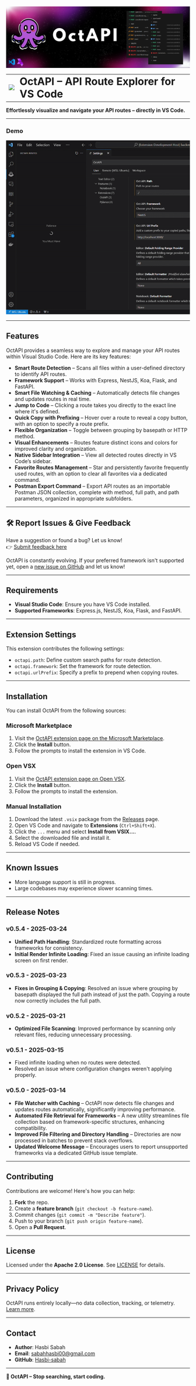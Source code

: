 ![OctAPI Banner](https://raw.githubusercontent.com/Hasbi-sabah/OctAPI/master/resources/banner.png)

<table style="border-collapse: collapse; vertical-align: middle;">
  <tr>
    <td style="border: none;"><img src="https://raw.githubusercontent.com/Hasbi-sabah/OctAPI/master/resources/octapi_logo.png" width="50"></td>
    <td style="border: none; vertical-align: middle;"><h1 style="margin: 0;">OctAPI – API Route Explorer for VS Code</h1></td>
  </tr>
</table>

**Effortlessly visualize and navigate your API routes – directly in VS Code.**

---

### Demo

![OctAPI Demo](https://raw.githubusercontent.com/Hasbi-sabah/OctAPI/master/resources/octapi_demo.gif)

---

## Features

OctAPI provides a seamless way to explore and manage your API routes within Visual Studio Code. Here are its key features:

- **Smart Route Detection** – Scans all files within a user-defined directory to identify API routes.
- **Framework Support** – Works with Express, NestJS, Koa, Flask, and FastAPI.
- **Smart File Watching & Caching** – Automatically detects file changes and updates routes in real time.
- **Jump to Code** – Clicking a route takes you directly to the exact line where it's defined.
- **Quick Copy with Prefixing** – Hover over a route to reveal a copy button, with an option to specify a route prefix.
- **Flexible Organization** – Toggle between grouping by basepath or HTTP method.
- **Visual Enhancements** – Routes feature distinct icons and colors for improved clarity and organization.
- **Native Sidebar Integration** – View all detected routes directly in VS Code’s sidebar.
- **Favorite Routes Management** – Star and persistently favorite frequently used routes, with an option to clear all favorites via a dedicated command.
- **Postman Export Command** – Export API routes as an importable Postman JSON collection, complete with method, full path, and path parameters, organized in appropriate subfolders.

---

## 🛠 Report Issues & Give Feedback

Have a suggestion or found a bug? Let us know!  
👉 [Submit feedback here](https://forms.gle/4BuPRUAzjA2JBpjd8)
 
OctAPI is constantly evolving. If your preferred framework isn't supported yet, open a [new issue on GitHub](https://github.com/Hasbi-sabah/OctAPI/issues/new?template=framework-request.yml) and let us know!

---

## Requirements

- **Visual Studio Code**: Ensure you have VS Code installed.
- **Supported Frameworks**: Express.js, NestJS, Koa, Flask, and FastAPI.

---

## Extension Settings

This extension contributes the following settings:

- `octapi.path`: Define custom search paths for route detection.
- `octapi.framework`: Set the framework for route detection.
- `octapi.urlPrefix`: Specify a prefix to prepend when copying routes.

---

## Installation

You can install OctAPI from the following sources:

### Microsoft Marketplace

1. Visit the [OctAPI extension page on the Microsoft Marketplace](https://marketplace.visualstudio.com/items?itemName=HasbiSabah.octapi).
2. Click the **Install** button.
3. Follow the prompts to install the extension in VS Code.

### Open VSX

1. Visit the [OctAPI extension page on Open VSX](https://open-vsx.org/extension/Hasbi-Sabah/octapi).
2. Click the **Install** button.
3. Follow the prompts to install the extension.

### Manual Installation

1. Download the latest `.vsix` package from the [Releases](https://github.com/Hasbi-sabah/OctAPI/releases) page.
2. Open VS Code and navigate to **Extensions** (`Ctrl+Shift+X`).
3. Click the `...` menu and select **Install from VSIX...**.
4. Select the downloaded file and install it.
5. Reload VS Code if needed.

---

## Known Issues

- More language support is still in progress.
- Large codebases may experience slower scanning times.

---

## Release Notes

### v0.5.4 - 2025-03-24
- **Unified Path Handling**: Standardized route formatting across frameworks for consistency. 
- **Initial Render Infinite Loading**: Fixed an issue causing an infinite loading screen on first render.

### v0.5.3 - 2025-03-23
- **Fixes in Grouping & Copying**: Resolved an issue where grouping by basepath displayed the full path instead of just the path. Copying a route now correctly includes the full path.  

### v0.5.2 - 2025-03-21  
- **Optimized File Scanning**: Improved performance by scanning only relevant files, reducing unnecessary processing.

### v0.5.1 - 2025-03-15 
- Fixed infinite loading when no routes were detected.  
- Resolved an issue where configuration changes weren't applying properly.  

### v0.5.0 - 2025-03-14  
- **File Watcher with Caching** – OctAPI now detects file changes and updates routes automatically, significantly improving performance.  
- **Automated File Retrieval for Frameworks** – A new utility streamlines file collection based on framework-specific structures, enhancing compatibility.  
- **Improved File Filtering and Directory Handling** – Directories are now processed in batches to prevent stack overflows.  
- **Updated Welcome Message** – Encourages users to report unsupported frameworks via a dedicated GitHub issue template.  

---

## Contributing

Contributions are welcome! Here's how you can help:

1. **Fork** the repo.
2. Create a **feature branch** (`git checkout -b feature-name`).
3. Commit changes (`git commit -m "Describe feature"`).
4. Push to your branch (`git push origin feature-name`).
5. Open a **Pull Request**.

---

## License

Licensed under the **Apache 2.0 License**. See [LICENSE](LICENSE) for details.

---

## Privacy Policy

OctAPI runs entirely locally—no data collection, tracking, or telemetry. [Learn more](PRIVACY.md).  

---

## Contact

- **Author**: Hasbi Sabah
- **Email**: sabahhasbi00@gmail.com
- **GitHub**: [Hasbi-sabah](https://github.com/Hasbi-sabah)

---

**🚀 OctAPI – Stop searching, start coding.**
